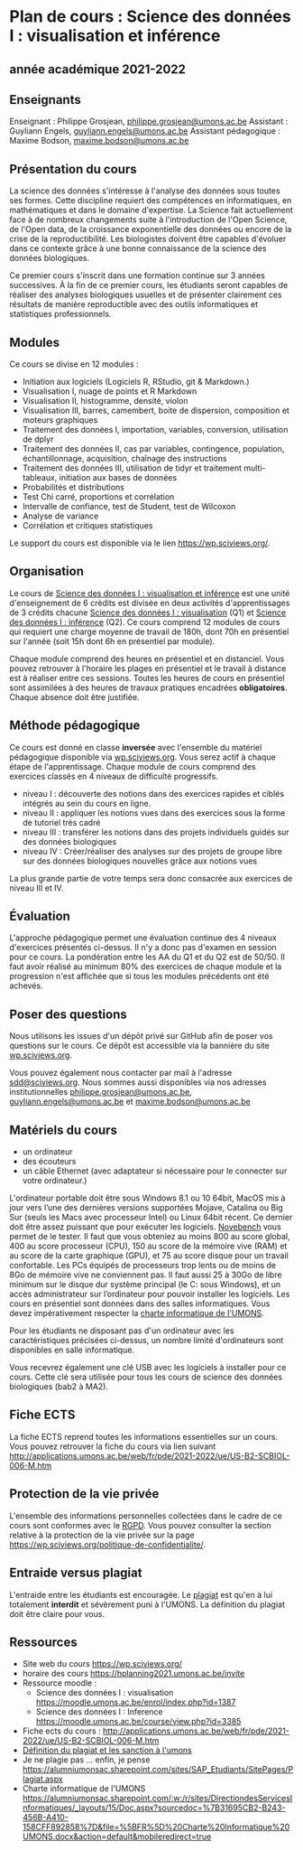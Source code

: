 # Plan de cours : Science des données I : visualisation et inférence
## année académique 2021-2022

## Enseignants

Enseignant : Philippe Grosjean, <philippe.grosjean@umons.ac.be>
Assistant : Guyliann Engels, <guyliann.engels@umons.ac.be>
Assistant pédagogique : Maxime Bodson, <maxime.bodson@umons.ac.be>

## Présentation du cours

La science des données s'intéresse à l'analyse des données sous toutes ses formes.  Cette discipline requiert des compétences en informatiques, en mathématiques et dans le domaine d'expertise. La Science fait actuellement face à de nombreux changements suite à l'introduction de l'Open Science, de l'Open data, de la croissance exponentielle des données ou encore de la crise de la reproductibilité. Les biologistes doivent être capables d'évoluer dans ce contexte grâce à une bonne connaissance de la science des données biologiques.

Ce premier cours s'inscrit dans une formation continue sur 3 années successives. À la fin de ce premier cours, les étudiants seront capables de réaliser des analyses biologiques usuelles et de présenter clairement ces résultats de manière reproductible avec des outils informatiques et statistiques professionnels. 

## Modules

Ce cours se divise en 12 modules :

- Initiation aux logiciels (Logiciels R, RStudio, git & Markdown.)
- Visualisation I, nuage de points et R Markdown
- Visualisation II, histogramme, densité, violon
- Visualisation III, barres, camembert, boite de dispersion, composition et moteurs graphiques
- Traitement des données I, importation, variables, conversion, utilisation de dplyr
- Traitement des données II, cas par variables, contingence, population, échantillonnage, acquisition, chaînage des instructions
- Traitement des données III, utilisation de tidyr et traitement multi-tableaux, initiation aux bases de données
- Probabilités et distributions
- Test Chi carré, proportions et corrélation
- Intervalle de confiance, test de Student, test de Wilcoxon
- Analyse de variance
- Corrélation et critiques statistiques

Le support du cours est disponible via le lien <https://wp.sciviews.org/>.

## Organisation

Le cours de [Science des données I : visualisation et inférence](http://applications.umons.ac.be/web/fr/pde/2021-2022/ue/US-B2-SCBIOL-006-M.htm) est une unité d'enseignement de 6 crédits est divisée en deux activités d'apprentissages de 3 crédits chacune [Science des données I : visualisation](http://applications.umons.ac.be/web/fr/pde/2021-2022/aa/S-BIOG-006.htm) (Q1) et [Science des données I : inférence]() (Q2). Ce cours comprend 12 modules de cours qui requiert une charge moyenne de travail de 180h, dont 70h en présentiel sur l'année (soit 15h dont 6h en présentiel par module). 

Chaque module comprend des heures en présentiel et en distanciel. Vous pouvez retrouver à l'horaire les plages en présentiel et le travail à distance est à réaliser entre ces sessions. Toutes les heures de cours en présentiel sont assimilées à des heures de travaux pratiques encadrées **obligatoires**. Chaque absence doit être justifiée. 

## Méthode pédagogique

Ce cours est donné en classe **inversée** avec l'ensemble du matériel pédagogique disponible via [wp.sciviews.org](https://wp.sciviews.org/). Vous serez actif à chaque étape de l'apprentissage. Chaque module de cours comprend des exercices classés en 4 niveaux de difficulté progressifs.

- niveau I : découverte des notions dans des exercices rapides et ciblés intégrés au sein du cours en ligne.
- niveau II : appliquer les notions vues dans des exercices sous la forme de tutoriel très cadré
- niveau III :  transférer les notions dans des projets individuels guidés sur des données biologiques
- niveau IV : Créer/réaliser des analyses sur des projets de groupe libre sur des données biologiques nouvelles grâce aux notions vues

La plus grande partie de votre temps sera donc consacrée aux exercices de niveau III et IV.

## Évaluation

L'approche pédagogique permet une évaluation continue des 4 niveaux d'exercices présentés ci-dessus. Il n'y a donc pas d'examen en session pour ce cours. La pondération entre les AA du Q1 et du Q2 est de 50/50. Il faut avoir réalisé au minimum 80% des exercices de chaque module et la progression n'est affichée que si tous les modules précédents ont été achevés. 

## Poser des questions

Nous utilisons les issues d'un dépôt privé sur GitHub afin de poser vos questions sur le cours. Ce dépôt est accessible via la bannière du site [wp.sciviews.org](https://wp.sciviews.org/).

Vous pouvez également nous contacter par mail à l'adresse <sdd@sciviews.org>. Nous sommes aussi disponibles via nos adresses institutionnelles <philippe.grosjean@umons.ac.be>, <guyliann.engels@umons.ac.be> et <maxime.bodson@umons.ac.be>

## Matériels du cours

- un ordinateur 
- des écouteurs 
- un câble Ethernet (avec adaptateur si nécessaire pour le connecter sur votre ordinateur.)

L'ordinateur portable doit être sous Windows 8.1 ou 10 64bit, MacOS mis à jour vers l’une des dernières versions supportées Mojave, Catalina ou Big Sur (seuls les Macs avec processeur Intel) ou Linux 64bit récent. Ce dernier doit être assez puissant que pour exécuter les logiciels. [Novebench](https://novabench.com/) vous permet de le tester. Il faut que vous obteniez au moins 800 au score global, 400 au score processeur (CPU), 150 au score de la mémoire vive (RAM) et au score de la carte graphique (GPU), et 75 au score disque pour un travail confortable. Les PCs équipés de processeurs trop lents ou de moins de 8Go de mémoire vive ne conviennent pas. Il faut aussi 25 à 30Go de libre minimum sur le disque dur système principal (le C: sous Windows), et un accès administrateur sur l’ordinateur pour pouvoir installer les logiciels. Les cours en présentiel sont données dans des salles informatiques. Vous devez impérativement respecter la [charte informatique de l'UMONS](https://alumniumonsac.sharepoint.com/:w:/r/sites/DirectiondesServicesInformatiques/_layouts/15/Doc.aspx?sourcedoc=%7B31695CB2-B243-456B-A410-158CFF892858%7D&file=%5BFR%5D%20Charte%20Informatique%20UMONS.docx&action=default&mobileredirect=true).

Pour les étudiants ne disposant pas d'un ordinateur avec les caractéristiques précisées ci-dessus, un nombre limité d'ordinateurs sont disponibles en salle informatique.

Vous recevrez également une clé USB avec les logiciels à installer pour ce cours. Cette clé sera utilisée pour tous les cours de science des données biologiques (bab2 à MA2).

## Fiche ECTS

La fiche ECTS reprend toutes les informations essentielles sur un cours. Vous pouvez retrouver la fiche du cours via lien suivant <http://applications.umons.ac.be/web/fr/pde/2021-2022/ue/US-B2-SCBIOL-006-M.htm>

## Protection de la vie privée

L'ensemble des informations personnelles collectées dans le cadre de ce cours sont conformes avec le [RGPD](https://eur-lex.europa.eu/legal-content/FR/TXT/HTML/?uri=CELEX:32016R0679). Vous pouvez consulter la section relative à la protection de la vie privée sur la page <https://wp.sciviews.org/politique-de-confidentialite/>.

## Entraide versus plagiat 

L'entraide entre les étudiants est encouragée. Le [plagiat](https://alumniumonsac.sharepoint.com/sites/SAP_Etudiants/SitePages/Plagiat(1).aspx) est qu'en à lui totalement **interdit** et sévèrement puni à l'UMONS. La définition du plagiat doit être claire pour vous.

## Ressources

- Site web du cours  <https://wp.sciviews.org/> 
- horaire des cours <https://hplanning2021.umons.ac.be/invite>
- Ressource moodle :
  - Science des données I : visualisation  <https://moodle.umons.ac.be/enrol/index.php?id=1387>
  - Science des données I : Inference <https://moodle.umons.ac.be/course/view.php?id=3385>
- Fiche ects du cours : <http://applications.umons.ac.be/web/fr/pde/2021-2022/ue/US-B2-SCBIOL-006-M.htm>
- [Définition du plagiat et les sanction à l'umons](https://alumniumonsac.sharepoint.com/sites/SAP_Etudiants/SitePages/Plagiat(1).aspx)
- Je ne plagie pas ... enfin, je pense <https://alumniumonsac.sharepoint.com/sites/SAP_Etudiants/SitePages/Plagiat.aspx> 
- Charte informatique de l'UMONS <https://alumniumonsac.sharepoint.com/:w:/r/sites/DirectiondesServicesInformatiques/_layouts/15/Doc.aspx?sourcedoc=%7B31695CB2-B243-456B-A410-158CFF892858%7D&file=%5BFR%5D%20Charte%20Informatique%20UMONS.docx&action=default&mobileredirect=true>

